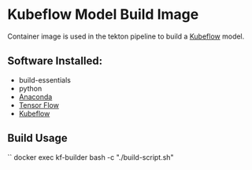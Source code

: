# Kubeflow Model Build Image 

Container image is used in the tekton pipeline to build a [Kubeflow](https://www.kubeflow.org/) model.

## Software Installed:
*   build-essentials
*   python
*   [Anaconda](https://www.anaconda.com/)
*   [Tensor Flow](https://www.tensorflow.org/)
*   [Kubeflow](https://www.kubeflow.org)

## Build Usage

``
docker exec kf-builder bash -c "./build-script.sh"
```
